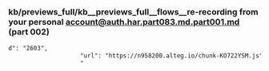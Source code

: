### kb/previews_full/kb__previews_full__flows__re-recording from your personal account@auth.har.part083.md.part001.md (part 002)

```md
d": "2603",
                    "url": "https://n958200.alteg.io/chunk-KO722YSM.js",
                    "
```

```
